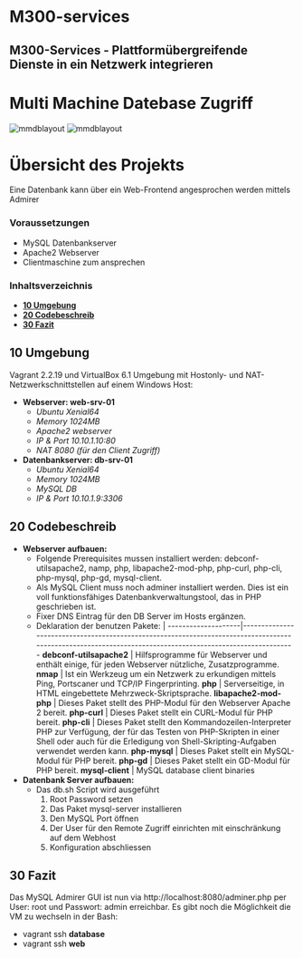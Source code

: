 # M300-services

## M300-Services - Plattformübergreifende Dienste in ein Netzwerk integrieren
# Multi Machine Datebase Zugriff

![mmdblayout](mmdblayout.png)
![mmdblayout](lb2\images\mmdblayout.png)

# Übersicht des Projekts

Eine Datenbank kann über ein Web-Frontend angesprochen werden mittels Admirer
### Voraussetzungen
* MySQL Datenbankserver 
* Apache2 Webserver
* Clientmaschine zum ansprechen
### Inhaltsverzeichnis
* **[10 Umgebung](#10-Umgebung)**
* **[20 Codebeschreib](#20-Codebeschreib)**
* **[30 Fazit](#30-Fazit)**
## 10 Umgebung
Vagrant 2.2.19 und VirtualBox 6.1 Umgebung mit Hostonly- und NAT-Netzwerkschnittstellen auf einem Windows Host:
- **Webserver: web-srv-01**
  - _Ubuntu Xenial64_
  - _Memory 1024MB_
  - _Apache2 webserver_
  - _IP & Port 10.10.1.10:80_
  - _NAT 8080 (für den Client Zugriff)_
- **Datenbankserver: db-srv-01**
  - _Ubuntu Xenial64_
  - _Memory 1024MB_
  - _MySQL DB_
  - _IP & Port 10.10.1.9:3306_
## 20 Codebeschreib
- **Webserver aufbauen:**
  - Folgende Prerequisites mussen installiert werden: debconf-utilsapache2, namp, php, libapache2-mod-php, php-curl, php-cli, php-mysql, php-gd, mysql-client.
  - Als MySQL Client muss noch adminer installiert werden. Dies ist ein voll funktionsfähiges Datenbankverwaltungstool, das in PHP geschrieben ist.
  - Fixer DNS Eintrag für den DB Server im Hosts ergänzen.
  - Deklaration der benutzen Pakete:
<tab>    | <tab>
--------------------|-----------------------------------------------------------------------------------------------------------------------------------------------------------
**debconf-utilsapache2**   | Hilfsprogramme für Webserver und enthält einige, für jeden Webserver nützliche, Zusatzprogramme. 
**nmap**        | Ist ein Werkzeug um ein Netzwerk zu erkundigen mittels Ping, Portscaner und TCP/IP Fingerprinting.
**php**        | Serverseitige, in HTML eingebettete Mehrzweck-Skriptsprache.
**libapache2-mod-php** | Dieses Paket stellt des PHP-Modul für den Webserver Apache 2 bereit.
**php-curl** | Dieses Paket stellt ein CURL-Modul für PHP bereit.
**php-cli** | Dieses Paket stellt den Kommandozeilen-Interpreter PHP zur Verfügung, der für das Testen von PHP-Skripten in einer Shell oder auch für die Erledigung von Shell-Skripting-Aufgaben verwendet werden kann.
**php-mysql** | Dieses Paket stellt ein MySQL-Modul für PHP bereit.
**php-gd** | Dieses Paket stellt ein GD-Modul für PHP bereit.
**mysql-client** | MySQL database client binaries
- **Datenbank Server aufbauen:**
  - Das db.sh Script wird ausgeführt
    1. Root Password setzen
    2. Das Paket mysql-server installieren
    3. Den MySQL Port öffnen
    4. Der User für den Remote Zugriff einrichten mit einschränkung auf dem Webhost
    5. Konfiguration abschliessen
 ## 30 Fazit
  
Das MySQL Admirer GUI ist nun via http://localhost:8080/adminer.php per User: root und Passwort: admin erreichbar.
Es gibt noch die Möglichkeit die VM zu wechseln in der Bash:
- vagrant ssh **database**
- vagrant ssh **web**